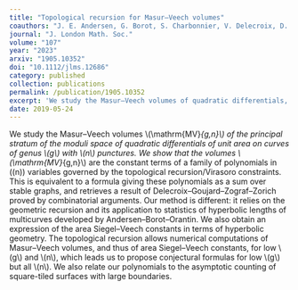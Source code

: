 ```yaml
---
title: "Topological recursion for Masur–Veech volumes"
coauthors: "J. E. Andersen, G. Borot, S. Charbonnier, V. Delecroix, D. Lewański, C. Wheeler"
journal: "J. London Math. Soc."
volume: "107"
year: "2023"
arxiv: "1905.10352"
doi: "10.1112/jlms.12686"
category: published
collection: publications
permalink: /publication/1905.10352
excerpt: 'We study the Masur–Veech volumes of quadratic differentials, showing they correspond to constant terms of polynomials determined by topological recursion/Virasoro constraints.'
date: 2019-05-24
---
```


We study the Masur–Veech volumes \\(\mathrm{MV}_{g,n}\\) of the principal stratum of the moduli space of quadratic differentials of unit area on curves of genus \\(g\\) with \\(n\\) punctures. We show that the volumes \\(\mathrm{MV}_{g,n}\\) are the constant terms of a family of polynomials in \((n\)) variables governed by the topological recursion/Virasoro constraints. This is equivalent to a formula giving these polynomials as a sum over stable graphs, and retrieves a result of Delecroix–Goujard–Zograf–Zorich proved by combinatorial arguments. Our method is different: it relies on the geometric recursion and its application to statistics of hyperbolic lengths of multicurves developed by Andersen–Borot–Orantin. We also obtain an expression of the area Siegel–Veech constants in terms of hyperbolic geometry. The topological recursion allows numerical computations of Masur–Veech volumes, and thus of area Siegel–Veech constants, for low \\(g\\) and \\(n\\), which leads us to propose conjectural formulas for low \\(g\\) but all \\(n\\). We also relate our polynomials to the asymptotic counting of square-tiled surfaces with large boundaries.